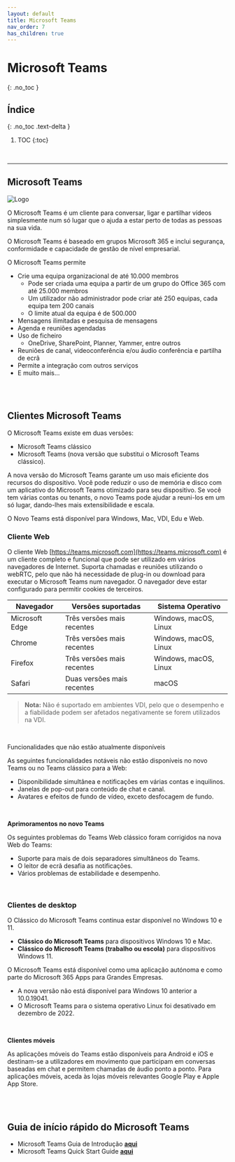 ```yaml
---
layout: default
title: Microsoft Teams
nav_order: 7
has_children: true
---
```


# Microsoft Teams
{: .no_toc }


## Índice
{: .no_toc .text-delta }

1. TOC
{:toc}

<br/>

---

<a id="top" />

<a id="microsoft-teams" />

## Microsoft Teams

![Logo](https://www.rramoscabral.com/training/assets/logos/MSTeams.png) 

O Microsoft Teams é um cliente para conversar, ligar e partilhar vídeos simplesmente num só lugar que o ajuda a estar perto de todas as pessoas na sua vida.

O Microsoft Teams é baseado em grupos Microsoft 365 e inclui segurança, conformidade e capacidade de gestão de nível empresarial.

O Microsoft Teams permite

- Crie uma equipa organizacional de até 10.000 membros
    - Pode ser criada uma equipa a partir de um grupo do Office 365 com até 25.000 membros
    - Um utilizador não administrador pode criar até 250 equipas, cada equipa tem 200 canais
    - O limite atual da equipa é de 500.000
- Mensagens ilimitadas e pesquisa de mensagens
- Agenda e reuniões agendadas
- Uso de ficheiro
    - OneDrive, SharePoint, Planner, Yammer, entre outros
- Reuniões de canal, videoconferência e/ou áudio conferência e partilha de ecrã
- Permite a integração com outros serviços
- E muito mais…


<br/>

<a id="microsoft-teams-clients" />

<br/>

## Clientes Microsoft Teams

O Microsoft Teams existe em duas versões:
- Microsoft Teams clássico 
- Microsoft Teams (nova versão que substitui o Microsoft Teams clássico).

A nova versão do Microsoft Teams garante um uso mais eficiente dos recursos do dispositivo. Você pode reduzir o uso de memória e disco com um aplicativo do Microsoft Teams otimizado para seu dispositivo. Se você tem várias contas ou tenants, o novo Teams pode ajudar a reuni-los em um só lugar, dando-lhes mais extensibilidade e escala.


O Novo Teams está disponível para Windows, Mac, VDI, Edu e Web.


### Cliente Web

O cliente Web [https://teams.microsoft.com](https://teams.microsoft.com) é um cliente completo e funcional que pode ser utilizado em vários navegadores de Internet. Suporta chamadas e reuniões utilizando o webRTC, pelo que não há necessidade de plug-in ou download para executar o Microsoft Teams num navegador. O navegador deve estar configurado para permitir cookies de terceiros.

| Navegador  | Versões suportadas  | Sistema Operativo |
| --- | --- | --- |
| Microsoft Edge    | Três versões mais recentes | Windows, macOS, Linux |
| Chrome 	        | Três versões mais recentes | Windows, macOS, Linux |
| Firefox 	        | Três versões mais recentes | Windows, macOS, Linux |
| Safari 	        | Duas versões mais recentes | macOS |


> **Nota:** Não é suportado em ambientes VDI, pelo que o desempenho e a fiabilidade podem ser afetados negativamente se forem utilizados na VDI. 

<br/>

Funcionalidades que não estão atualmente disponíveis

As seguintes funcionalidades notáveis não estão disponíveis no novo Teams ou no Teams clássico para a Web:
- Disponibilidade simultânea e notificações em várias contas e inquilinos.
- Janelas de pop-out para conteúdo de chat e canal.
- Avatares e efeitos de fundo de vídeo, exceto desfocagem de fundo.


<br/>

**Aprimoramentos no novo Teams**

Os seguintes problemas do Teams Web clássico foram corrigidos na nova Web do Teams:
- Suporte para mais de dois separadores simultâneos do Teams.
- O leitor de ecrã desafia as notificações.
- Vários problemas de estabilidade e desempenho.


<br/>

### Clientes de desktop


O Clássico do Microsoft Teams continua estar disponível no Windows 10 e 11.
- **Clássico do Microsoft Teams** para dispositivos Windows 10 e Mac.
- **Clássico do Microsoft Teams (trabalho ou escola)** para dispositivos Windows 11.

O Microsoft Teams está disponível como uma aplicação autónoma e como parte do Microsoft 365 Apps para Grandes Empresas.
- A nova versão não está disponível para Windows 10 anterior a 10.0.19041. 
- O Microsoft Teams para o sistema operativo Linux foi desativado em dezembro de 2022.


<br/>

**Clientes móveis**

As aplicações móveis do Teams estão disponíveis para Android e iOS e destinam-se a utilizadores em movimento que participam em conversas baseadas em chat e permitem chamadas de áudio ponto a ponto. Para aplicações móveis, aceda às lojas móveis relevantes Google Play e Apple App Store.


<br/>

<a id="microsoft-teams-quick-start-guide" />

<br/>

## Guia de início rápido do Microsoft Teams

- Microsoft Teams Guia de Introdução [**aqui**](https://download.microsoft.com/download/7/f/e/7fe6acf3-fefd-4763-aa23-39a062d5212c/Teams%20QS.pdf)
- Microsoft Teams Quick Start Guide [**aqui**](https://download.microsoft.com/download/D/9/F/D9FE8B9E-22F5-47BF-A1AB-09539C41FCD0/CC1595_MSTeams_QuickStartGuide_EN_Final_4.18.22.pdf)

